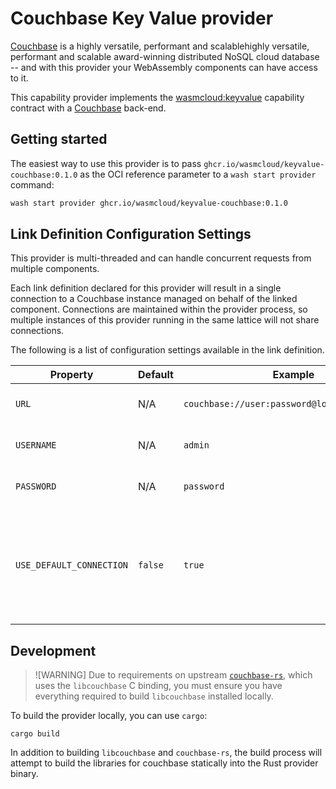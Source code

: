 # Couchbase Key Value provider

[Couchbase][cb] is a highly versatile, performant and scalablehighly versatile, performant and scalable award-winning distributed NoSQL cloud database -- and with this provider your WebAssembly components can have access to it.

This capability provider implements the [wasmcloud:keyvalue](https://github.com/wasmCloud/interfaces/tree/main/keyvalue) capability contract with a [Couchbase][cb] back-end.

## Getting started

The easiest way to use this provider is to pass `ghcr.io/wasmcloud/keyvalue-couchbase:0.1.0` as the OCI reference parameter to a `wash start provider` command:

```bash
wash start provider ghcr.io/wasmcloud/keyvalue-couchbase:0.1.0
```

[cb]: https://www.couchbase.com


## Link Definition Configuration Settings

This provider is multi-threaded and can handle concurrent requests from multiple components.

Each link definition declared for this provider will result in a single connection to a Couchbase instance managed on behalf of the linked component. Connections are maintained within the provider process, so multiple instances of this provider running in the same lattice will not share connections.

The following is a list of configuration settings available in the link definition.

| Property                 | Default | Example                                       | Description                                                                |
|--------------------------|---------|-----------------------------------------------|----------------------------------------------------------------------------|
| `URL`                    | N/A     | `couchbase://user:password@localhost/example` | Couchbase connection string                                                |
| `USERNAME`               | N/A     | `admin`                                       | Couchbase instance username                                                |
| `PASSWORD`               | N/A     | `password`                                    | Couchbase instance password                                                |
| `USE_DEFAULT_CONNECTION` | `false` | `true`                                        | Use the default connection (required for Couchbase servers v6.5 and above) |


## Development

> ![WARNING]
> Due to requirements on upstream [`couchbase-rs`][couchbase-rs], which uses the `libcouchbase` C binding, you
> must ensure you have everything required to build `libcouchbase` installed locally.


To build the provider locally, you can use `cargo`:

```console
cargo build
```

In addition to building `libcouchbase` and `couchbase-rs`, the build process will attempt to build the libraries for couchbase statically into the Rust provider binary.

[libcouchbase]: https://github.com/couchbase/libcouchbase
[couchbase-rs]: https://github.com/couchbaselabs/couchbase-rs
